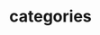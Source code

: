 ---
title: categories
type: "categories"
layout: "categories"
no_reward: true
no_copyright: true
---